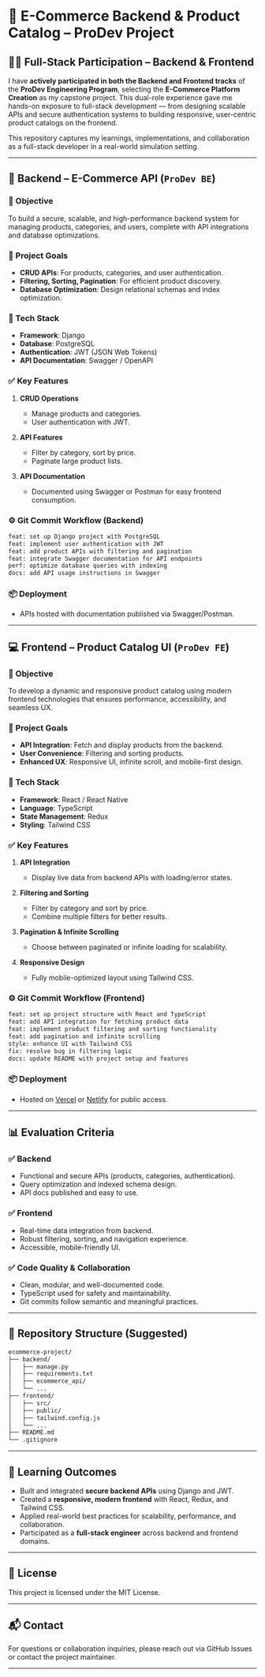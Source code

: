 

# 🛒 E-Commerce Backend & Product Catalog – ProDev Project

## 👨‍💻 Full-Stack Participation – Backend & Frontend

I have **actively participated in both the Backend and Frontend tracks** of the **ProDev Engineering Program**, selecting the **E-Commerce Platform Creation** as my capstone project. This dual-role experience gave me hands-on exposure to full-stack development — from designing scalable APIs and secure authentication systems to building responsive, user-centric product catalogs on the frontend.

This repository captures my learnings, implementations, and collaboration as a full-stack developer in a real-world simulation setting.

---

## 🔧 Backend – E-Commerce API (`ProDev BE`)

### 🎯 Objective

To build a secure, scalable, and high-performance backend system for managing products, categories, and users, complete with API integrations and database optimizations.

### 🚀 Project Goals

- **CRUD APIs**: For products, categories, and user authentication.
- **Filtering, Sorting, Pagination**: For efficient product discovery.
- **Database Optimization**: Design relational schemas and index optimization.

### 🧰 Tech Stack

- **Framework**: Django
- **Database**: PostgreSQL
- **Authentication**: JWT (JSON Web Tokens)
- **API Documentation**: Swagger / OpenAPI

### ✅ Key Features

1. **CRUD Operations**
   - Manage products and categories.
   - User authentication with JWT.

2. **API Features**
   - Filter by category, sort by price.
   - Paginate large product lists.

3. **API Documentation**
   - Documented using Swagger or Postman for easy frontend consumption.

### ⚙️ Git Commit Workflow (Backend)

```bash
feat: set up Django project with PostgreSQL
feat: implement user authentication with JWT
feat: add product APIs with filtering and pagination
feat: integrate Swagger documentation for API endpoints
perf: optimize database queries with indexing
docs: add API usage instructions in Swagger
````

### 📦 Deployment

* APIs hosted with documentation published via Swagger/Postman.

---

## 💻 Frontend – Product Catalog UI (`ProDev FE`)

### 🎯 Objective

To develop a dynamic and responsive product catalog using modern frontend technologies that ensures performance, accessibility, and seamless UX.

### 🚀 Project Goals

* **API Integration**: Fetch and display products from the backend.
* **User Convenience**: Filtering and sorting products.
* **Enhanced UX**: Responsive UI, infinite scroll, and mobile-first design.

### 🧰 Tech Stack

* **Framework**: React / React Native
* **Language**: TypeScript
* **State Management**: Redux
* **Styling**: Tailwind CSS

### ✅ Key Features

1. **API Integration**

   * Display live data from backend APIs with loading/error states.

2. **Filtering and Sorting**

   * Filter by category and sort by price.
   * Combine multiple filters for better results.

3. **Pagination & Infinite Scrolling**

   * Choose between paginated or infinite loading for scalability.

4. **Responsive Design**

   * Fully mobile-optimized layout using Tailwind CSS.

### ⚙️ Git Commit Workflow (Frontend)

```bash
feat: set up project structure with React and TypeScript
feat: add API integration for fetching product data
feat: implement product filtering and sorting functionality
feat: add pagination and infinite scrolling
style: enhance UI with Tailwind CSS
fix: resolve bug in filtering logic
docs: update README with project setup and features
```

### 📦 Deployment

* Hosted on [Vercel](https://vercel.com) or [Netlify](https://netlify.com) for public access.

---

## 📊 Evaluation Criteria

### ✅ Backend

* Functional and secure APIs (products, categories, authentication).
* Query optimization and indexed schema design.
* API docs published and easy to use.

### ✅ Frontend

* Real-time data integration from backend.
* Robust filtering, sorting, and navigation experience.
* Accessible, mobile-friendly UI.

### ✅ Code Quality & Collaboration

* Clean, modular, and well-documented code.
* TypeScript used for safety and maintainability.
* Git commits follow semantic and meaningful practices.

---

## 📂 Repository Structure (Suggested)

```bash
ecommerce-project/
├── backend/
│   ├── manage.py
│   ├── requirements.txt
│   ├── ecommerce_api/
│   └── ...
├── frontend/
│   ├── src/
│   ├── public/
│   ├── tailwind.config.js
│   └── ...
├── README.md
└── .gitignore
```

---

## 🧠 Learning Outcomes

* Built and integrated **secure backend APIs** using Django and JWT.
* Created a **responsive, modern frontend** with React, Redux, and Tailwind CSS.
* Applied real-world best practices for scalability, performance, and collaboration.
* Participated as a **full-stack engineer** across backend and frontend domains.

---

## 📄 License

This project is licensed under the MIT License.

---

## 📬 Contact

For questions or collaboration inquiries, please reach out via GitHub Issues or contact the project maintainer.

---
